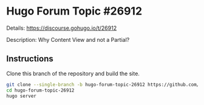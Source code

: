 # Hugo Forum Topic #26912

Details: <https://discourse.gohugo.io/t/26912>

Description: Why Content View and not a Partial?

## Instructions

Clone this branch of the repository and build the site.

```bash
git clone --single-branch -b hugo-forum-topic-26912 https://github.com/jmooring/hugo-testing hugo-forum-topic-26912
cd hugo-forum-topic-26912
hugo server
```
